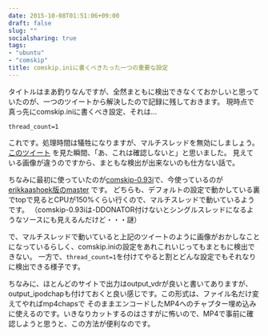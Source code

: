 ```yaml
---
date: 2015-10-08T01:51:06+09:00
draft: false
slug: ""
socialsharing: true
tags:
- "ubuntu"
- "comskip"
title: comskip.iniに書くべきたった一つの重要な設定
---
```

タイトルはまあ釣りなんですが、全然まともに検出できなくておかしいと思っていたのが、一つのツイートから解決したので記録に残しておきます。
現時点で真っ先にcomskip.iniに書くべき設定、それは…
<!--more-->
```
thread_count=1
```

これです。処理時間は犠牲になりますが、マルチスレッドを無効にしましょう。
[このツイート](https://twitter.com/gleentea/status/493458493030936576) を見た瞬間、「あ、これは確認しないと」と思いました。
見えている画像が違うのですから、まともな検出が出来ないのも仕方ない話で。

ちなみに最初に使っていたのが[comskip-0.93i](http://forum.kodi.tv/showthread.php?tid=150084)で、今使っているのが[erikkaashoek版のmaster](https://github.com/erikkaashoek/Comskip)
です。
どちらも、デフォルトの設定で動かしている裏でtopで見るとCPUが150%くらい行くので、マルチスレッドで動いているようです。
（comskip-0.93iは-DDONATOR付けないとシングルスレッドになるようなソースにも見えるんだけど・・・謎）

で、マルチスレッドで動いていると上記のツイートのように画像がおかしなことになっているらしく、comskip.iniの設定をあれこれいじってもまともに検出できない。
一方で、`thread_count=1`を付けてやると割とどんな設定でもそれなりに検出できる様子です。

ちなみに、ほとんどのサイトで出力はoutput_vdrが良いと書いてありますが、output_ipodchapも付けておくと良い感じです。この形式は、ファイル名だけ変えてやればmp4chapsで
そのままエンコードしたMP4へのチャプター埋め込みに使えるのです。いきなりカットするのはさすがに怖いので、MP4で事前に確認しようと思うと、この方法が便利なのです。

